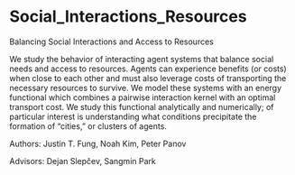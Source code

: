 # Social_Interactions_Resources
Balancing Social Interactions and Access to Resources

We study the behavior of interacting agent systems that balance social needs and access to resources. Agents can experience benefits (or costs) when close to each other and must also leverage costs of transporting the necessary resources to survive. We model these systems with an energy functional which combines a pairwise interaction kernel with an optimal transport cost. We study this functional analytically and numerically; of particular interest is understanding what conditions precipitate the formation of “cities,” or clusters of agents.

Authors: Justin T. Fung, Noah Kim, Peter Panov

Advisors: Dejan Slepčev, Sangmin Park
